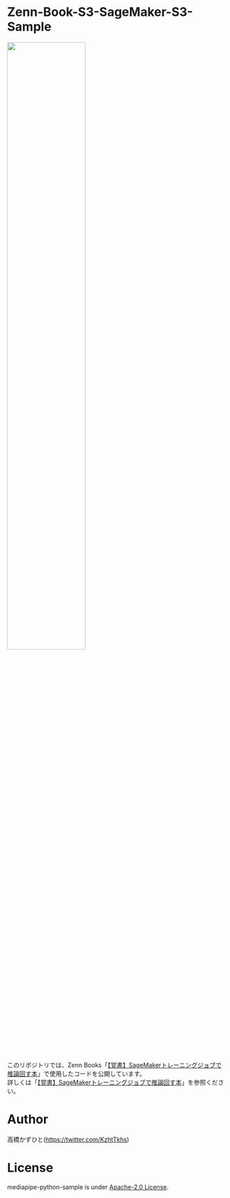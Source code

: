 # Zenn-Book-S3-SageMaker-S3-Sample
<img src="https://user-images.githubusercontent.com/37477845/147133190-b4174a0c-978f-458d-a78c-c922e01e254d.png" width="60%">

このリポジトリでは、Zenn Books「[【覚書】SageMakerトレーニングジョブで推論回す本](https://zenn.dev/kazuhito/books/4bfc0e4e39752c)」で使用したコードを公開しています。<br>
詳しくは「[【覚書】SageMakerトレーニングジョブで推論回す本](https://zenn.dev/kazuhito/books/4bfc0e4e39752c)」を参照ください。

# Author
高橋かずひと(https://twitter.com/KzhtTkhs)
 
# License 
mediapipe-python-sample is under [Apache-2.0 License](LICENSE).

